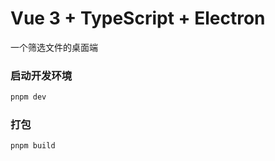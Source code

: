 # Vue 3 + TypeScript + Electron
一个筛选文件的桌面端

### 启动开发环境
```bash
pnpm dev
```

### 打包
```bash
pnpm build
```
